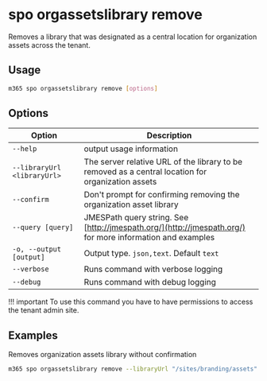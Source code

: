 # spo orgassetslibrary remove

Removes a library that was designated as a central location for organization assets across the tenant.

## Usage

```sh
m365 spo orgassetslibrary remove [options]
```

## Options

Option|Description
------|-----------
`--help`|output usage information
`--libraryUrl <libraryUrl>`|The server relative URL of the library to be removed as a central location for organization assets
`--confirm`|Don't prompt for confirming removing the organization asset library
`--query [query]`|JMESPath query string. See [http://jmespath.org/](http://jmespath.org/) for more information and examples
`-o, --output [output]`|Output type. `json,text`. Default `text`
`--verbose`|Runs command with verbose logging
`--debug`|Runs command with debug logging

!!! important
    To use this command you have to have permissions to access the tenant admin site.

## Examples

Removes organization assets library without confirmation

```sh
m365 spo orgassetslibrary remove --libraryUrl "/sites/branding/assets" --confirm
```

